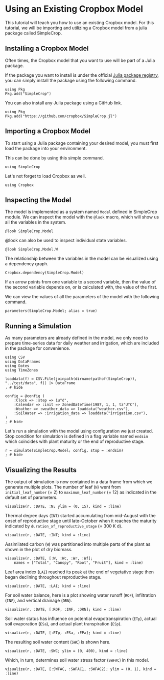 ```@setup simple
```

# Using an Existing Cropbox Model

This tutorial will teach you how to use an existing Cropbox model. For this tutorial, we will be importing and utilizing a Cropbox model from a julia package called SimpleCrop.

## Installing a Cropbox Model

Often times, the Cropbox model that you want to use will be part of a Julia package.

If the package you want to install is under the official [Julia package registry](@https://github.com/JuliaRegistries/General), you can simply install the package using the following command.

```
using Pkg
Pkg.add("SimpleCrop")
```

You can also install any Julia package using a GitHub link.

```
using Pkg
Pkg.add("https://github.com/cropbox/SimpleCrop.jl")
```

## Importing a Cropbox Model

To start using a Julia package containing your desired model, you must first load the package into your environment.

This can be done by using this simple command.

```@example simple
using SimpleCrop
```

Let's not forget to load Cropbox as well.

```@example simple
using Cropbox
```

## Inspecting the Model

The model is implemented as a system named `Model` defined in SimpleCrop module. We can inspect the model with the `@look` macro, which will show us all the variables in the system.  

```@example simple
@look SimpleCrop.Model
```
@look can also be used to inspect individual state variables. 

```@example simple
@look SimpleCrop.Model.W
```
The relationship between the variables in the model can be visualized using a dependency graph. 

```@example simple
Cropbox.dependency(SimpleCrop.Model)
```
If an arrow points from one variable to a second variable, then the value of the second variable depends on, or is calculated with, the value of the first. 

We can view the values of all the parameters of the model with the following command.

```@example simple
parameters(SimpleCrop.Model; alias = true)
```
## Running a Simulation

As many parameters are already defined in the model, we only need to prepare time-series data for daily weather and irrigation, which are included in the package for convenience.

```@example simple
using CSV
using DataFrames
using Dates
using TimeZones

loaddata(f) = CSV.File(joinpath(dirname(pathof(SimpleCrop)), "../test/data", f)) |> DataFrame
; # hide
```

```@example simple
config = @config (
    :Clock => :step => 1u"d",
    :Calendar => :init => ZonedDateTime(1987, 1, 1, tz"UTC"),
    :Weather => :weather_data => loaddata("weather.csv"),
    :SoilWater => :irrigation_data => loaddata("irrigation.csv"),
)
; # hide
```
Let's run a simulation with the model using configuration we just created. Stop condition for simulation is defined in a flag variable named `endsim` which coincides with plant maturity or the end of reproductive stage.

```@example simple
r = simulate(SimpleCrop.Model; config, stop = :endsim)
; # hide
```
## Visualizing the Results 
The output of simulation is now contained in a data frame from which we generate multiple plots. The number of leaf (`N`) went from `initial_leaf_number` (= 2) to `maximum_leaf_number` (= 12) as indicated in the default set of parameters.

```@example simple
visualize(r, :DATE, :N; ylim = (0, 15), kind = :line)
```

Thermal degree days (`INT`) started accumulating from mid-August with the onset of reproductive stage until late-October when it reaches the maturity indicated by `duration_of_reproductive_stage` (= 300 K d).

```@example simple
visualize(r, :DATE, :INT; kind = :line)
```

Assimilated carbon (`W`) was partitioned into multiple parts of the plant as shown in the plot of dry biomass.

```@example simple
visualize(r, :DATE, [:W, :Wc, :Wr, :Wf];
    names = ["Total", "Canopy", "Root", "Fruit"], kind = :line)
```

Leaf area index (`LAI`) reached its peak at the end of vegetative stage then began declining throughout reproductive stage.

```@example simple
visualize(r, :DATE, :LAI; kind = :line)
```

For soil water balance, here is a plot showing water runoff (`ROF`), infiltration (`INF`), and vertical drainage (`DRN`).

```@example simple
visualize(r, :DATE, [:ROF, :INF, :DRN]; kind = :line)
```

Soil water status has influence on potential evapotranspiration (`ETp`), actual soil evaporation (`ESa`), and actual plant transpiration (`ESp`).

```@example simple
visualize(r, :DATE, [:ETp, :ESa, :EPa]; kind = :line)
```

The resulting soil water content (`SWC`) is shown here.

```@example simple
visualize(r, :DATE, :SWC; ylim = (0, 400), kind = :line)
```

Which, in turn, determines soil water stress factor (`SWFAC`) in this model.

```@example simple
visualize(r, :DATE, [:SWFAC, :SWFAC1, :SWFAC2]; ylim = (0, 1), kind = :line)
```


